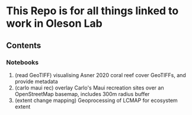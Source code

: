 # This Repo is for all things linked to work in Oleson Lab

## Contents
### Notebooks

1. (read GeoTIFF) visualising Asner 2020 coral reef cover GeoTIFFs, and provide metadata
2. (carlo maui rec) overlay Carlo's Maui recreation sites over an OpenStreetMap basemap, includes 300m radius buffer
3. (extent change mapping) Geoprocessing of LCMAP for ecosystem extent


